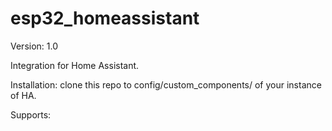 # esp32_homeassistant
Version: 1.0

Integration for Home Assistant.

Installation: clone this repo to config/custom_components/ of your instance of HA.

Supports:

